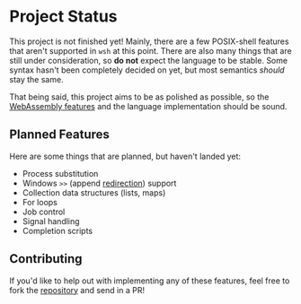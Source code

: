 # Project Status

This project is not finished yet! Mainly, there are a few POSIX-shell features
that aren't supported in `wsh` at this point. There are also many things that
are still under consideration, so **do not** expect the language to be stable.
Some syntax hasn't been completely decided on yet, but most semantics _should_
stay the same.

That being said, this project aims to be as polished as possible, so the
[WebAssembly features](./using/webassembly/index.md) and the language
implementation should be sound.

## Planned Features

Here are some things that are planned, but haven't landed yet:

- Process substitution
- Windows `>>` (append [redirection](./using/running-commands.md#redirection))
  support
- Collection data structures (lists, maps)
- For loops
- Job control
- Signal handling
- Completion scripts

## Contributing

If you'd like to help out with implementing any of these features, feel free to
fork the [repository](https://github.com/dzfrias/wsh) and send in a PR!
